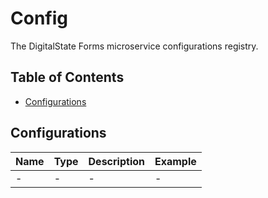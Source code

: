 # Config

The DigitalState Forms microservice configurations registry.

## Table of Contents

- [Configurations](#configurations)

## Configurations

| Name | Type | Description | Example |
| :--- | :--- | :---------- | :------ |
| - | - | - | - |
